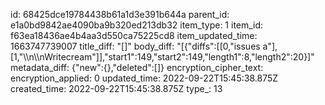 id: 68425dce19784438b61a1d3e391b644a
parent_id: e1a0bd9842ae4090ba9b320ed213db32
item_type: 1
item_id: f63ea18436ae4b4aa3d550ca75225cd8
item_updated_time: 1663747739007
title_diff: "[]"
body_diff: "[{\"diffs\":[[0,\"issues a\"],[1,\"\\\n\\\nWritecream\"]],\"start1\":149,\"start2\":149,\"length1\":8,\"length2\":20}]"
metadata_diff: {"new":{},"deleted":[]}
encryption_cipher_text: 
encryption_applied: 0
updated_time: 2022-09-22T15:45:38.875Z
created_time: 2022-09-22T15:45:38.875Z
type_: 13